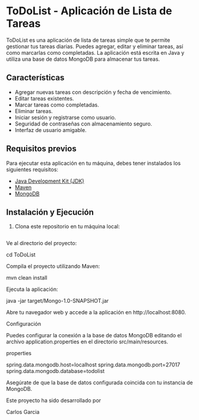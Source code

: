 # ToDoList - Aplicación de Lista de Tareas



ToDoList es una aplicación de lista de tareas simple que te permite gestionar tus tareas diarias. Puedes agregar, editar y eliminar tareas, así como marcarlas como completadas. La aplicación está escrita en Java y utiliza una base de datos MongoDB para almacenar tus tareas.

## Características

- Agregar nuevas tareas con descripción y fecha de vencimiento.
- Editar tareas existentes.
- Marcar tareas como completadas.
- Eliminar tareas.
- Iniciar sesión y registrarse como usuario.
- Seguridad de contraseñas con almacenamiento seguro.
- Interfaz de usuario amigable.

## Requisitos previos

Para ejecutar esta aplicación en tu máquina, debes tener instalados los siguientes requisitos:

- [Java Development Kit (JDK)](https://www.oracle.com/java/technologies/javase-downloads.html)
- [Maven](https://maven.apache.org/download.cgi)
- [MongoDB](https://docs.mongodb.com/manual/installation/)

## Instalación y Ejecución

1. Clona este repositorio en tu máquina local:

   ```bash
   
Ve al directorio del proyecto:


cd ToDoList

Compila el proyecto utilizando Maven:

mvn clean install

Ejecuta la aplicación:


java -jar target/Mongo-1.0-SNAPSHOT.jar

Abre tu navegador web y accede a la aplicación en http://localhost:8080.

Configuración

Puedes configurar la conexión a la base de datos MongoDB editando el archivo application.properties en el directorio src/main/resources.

properties

spring.data.mongodb.host=localhost
spring.data.mongodb.port=27017
spring.data.mongodb.database=todolist

Asegúrate de que la base de datos configurada coincida con tu instancia de MongoDB.



Este proyecto ha sido desarrollado por

Carlos Garcia
